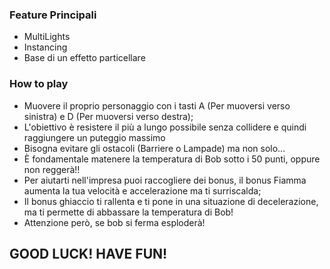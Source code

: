 ### Feature Principali
- MultiLights
- Instancing
- Base di un effetto particellare

### How to play
- Muovere il proprio personaggio con i tasti A (Per muoversi verso sinistra) e D (Per muoversi verso destra);
- L'obiettivo è resistere il più a lungo possibile senza collidere e quindi raggiungere un puteggio massimo
- Bisogna evitare gli ostacoli (Barriere o Lampade) ma non solo...
- È fondamentale matenere la temperatura di Bob sotto i 50 punti, oppure non reggerà!!
- Per aiutarti nell'impresa puoi raccogliere dei bonus, il bonus Fiamma aumenta la tua velocità e accelerazione ma ti surriscalda;
- Il bonus ghiaccio ti rallenta e ti pone in una situazione di decelerazione, ma ti permette di abbassare la temperatura di Bob!
- Attenzione però, se bob si ferma esploderà!

## GOOD LUCK! HAVE FUN!

